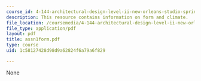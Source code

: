 ```yaml
---
course_id: 4-144-architectural-design-level-ii-new-orleans-studio-spring-2006
description: This resource contains information on form and climate.
file_location: /coursemedia/4-144-architectural-design-level-ii-new-orleans-studio-spring-2006/1c58127428d98d9a62824f6a79a6f829_assn1form.pdf
file_type: application/pdf
layout: pdf
title: assn1form.pdf
type: course
uid: 1c58127428d98d9a62824f6a79a6f829

---
```

None
